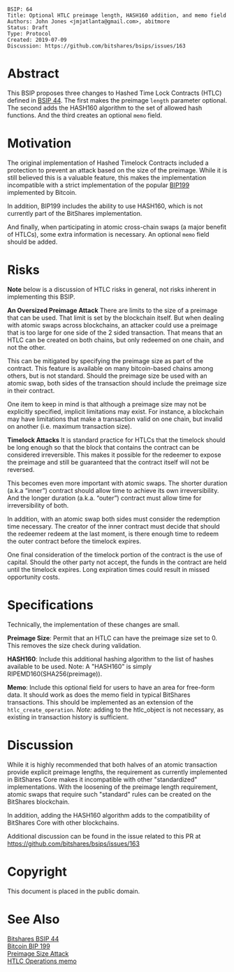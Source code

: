 ```
BSIP: 64
Title: Optional HTLC preimage length, HASH160 addition, and memo field
Authors: John Jones <jmjatlanta@gmail.com>, abitmore
Status: Draft
Type: Protocol
Created: 2019-07-09
Discussion: https://github.com/bitshares/bsips/issues/163
```

Abstract
===================
This BSIP proposes three changes to Hashed Time Lock Contracts (HTLC) defined in [BSIP 44](https://github.com/bitshares/bsips/blob/master/bsip-0044.md). The first makes the preimage `length` parameter optional. The second adds the HASH160 algorithm to the set of allowed hash functions. And the third creates an optional `memo` field.

Motivation
=================
The original implementation of Hashed Timelock Contracts included a protection to prevent an attack based on the size of the preimage. While it is still believed this is a valuable feature, this makes the implementation incompatible with a strict implementation of the popular [BIP199](https://github.com/bitcoin/bips/blob/master/bip-0199.mediawiki) implemented by Bitcoin.

In addition, BIP199 includes the ability to use HASH160, which is not currently part of the BitShares implementation.

And finally, when participating in atomic cross-chain swaps (a major benefit of HTLCs), some extra information is necessary. An optional `memo` field should be added.

Risks
===============
**Note** below is a discussion of HTLC risks in general, not risks inherent in implementing this BSIP.

**An Oversized Preimage Attack** There are limits to the size of a preimage that can be used. That limit is set by the blockchain itself. But when dealing with atomic swaps across blockchains, an attacker could use a preimage that is too large for one side of the 2 sided transaction. That means that an HTLC can be created on both chains, but only redeemed on one chain, and not the other.

This can be mitigated by specifying the preimage size as part of the contract. This feature is available on many bitcoin-based chains among others, but is not standard. Should the preimage size be used with an atomic swap, both sides of the transaction should include the preimage size in their contract.

One item to keep in mind is that although a preimage size may not be explicitly specified, implicit limitations may exist. For instance, a blockchain may have limitations that make a transaction valid on one chain, but invalid on another (i.e. maximum transaction size). 

**Timelock Attacks** It is standard practice for HTLCs that the timelock should be long enough so that the block that contains the contract can be considered irreversible. This makes it possible for the redeemer to expose the preimage and still be guaranteed that the contract itself will not be reversed.

This becomes even more important with atomic swaps. The shorter duration (a.k.a “inner”) contract should allow time to achieve its own irreversibility. And the longer duration (a.k.a. “outer”) contract must allow time for irreversibility of both.

In addition, with an atomic swap both sides must consider the redemption time necessary. The creator of the inner contract must decide that should the redeemer redeem at the last moment, is there enough time to redeem the outer contract before the timelock expires.

One final consideration of the timelock portion of the contract is the use of capital. Should the other party not accept, the funds in the contract are held until the timelock expires. Long expiration times could result in missed opportunity costs.

Specifications
=========
Technically, the implementation of these changes are small.

**Preimage Size**: Permit that an HTLC can have the preimage size set to 0. This removes the size check during validation.

**HASH160**: Include this additional hashing algorithm to the list of hashes available to be used. Note: A "HASH160" is simply RIPEMD160(SHA256(preimage)).

**Memo**: Include this optional field for users to have an area for free-form data. It should work as does the memo field in typical BitShares transactions. This should be implemented as an extension of the `htlc_create_operation`. *Note:* adding to the htlc_object is not necessary, as existing in transaction history is sufficient.

Discussion
===================
While it is highly recommended that both halves of an atomic transaction provide explicit preimage lengths, the requirement as currently implemented in BitShares Core makes it incompatible with other "standardized" implementations. With the loosening of the preimage length requirement, atomic swaps that require such "standard" rules can be created on the BitShares blockchain.

In addition, adding the HASH160 algorithm adds to the compatibility of BitShares Core with other blockchains.

Additional discussion can be found in the issue related to this PR at https://github.com/bitshares/bsips/issues/163

Copyright
====================
This document is placed in the public domain.

See Also
===================
[Bitshares BSIP 44](https://github.com/bitshares/bsips/blob/master/bsip-0044.md)  
[Bitcoin BIP 199](https://github.com/bitcoin/bips/blob/master/bip-0199.mediawiki)  
[Preimage Size Attack](https://gist.github.com/markblundeberg/7a932c98179de2190049f5823907c016)  
[HTLC Operations memo](https://github.com/bitshares/bitshares-core/issues/1967)  

